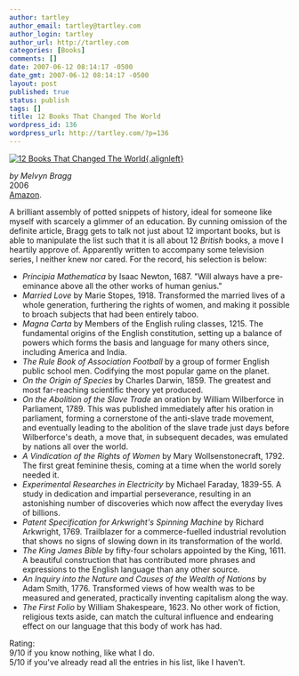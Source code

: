 ```yaml
---
author: tartley
author_email: tartley@tartley.com
author_login: tartley
author_url: http://tartley.com
categories: [Books]
comments: []
date: 2007-06-12 08:14:17 -0500
date_gmt: 2007-06-12 08:14:17 -0500
layout: post
published: true
status: publish
tags: []
title: 12 Books That Changed The World
wordpress_id: 136
wordpress_url: http://tartley.com/?p=136
---
```


<div class="floatleft">

[![12 Books That Changed The
World](http://tartley.com/wp-content/uploads/2007/06/12books-that-changed-the-world.jpg){.alignleft}](http://www.amazon.co.uk/12-Books-That-Changed-World/dp/0340839821 "12 Books That Changed The World")

</div>

*by Melvyn Bragg*\
2006\
[Amazon](http://www.amazon.co.uk/12-Books-That-Changed-World/dp/0340839821).

A brilliant assembly of potted snippets of history, ideal for someone
like myself with scarcely a glimmer of an education. By cunning omission
of the definite article, Bragg gets to talk not just about 12 important
books, but is able to manipulate the list such that it is all about 12
*British* books, a move I heartily approve of. Apparently written to
accompany some television series, I neither knew nor cared. For the
record, his selection is below:

<div style="clear: left;">

</div>

-   *Principia Mathematica* by Isaac Newton, 1687. "Will always have a
    pre-eminance above all the other works of human genius."
-   *Married Love* by Marie Stopes, 1918. Transformed the married lives
    of a whole generation, furthering the rights of women, and making it
    possible to broach subjects that had been entirely taboo.
-   *Magna Carta* by Members of the English ruling classes, 1215. The
    fundamental origins of the English constitution, setting up a
    balance of powers which forms the basis and language for many others
    since, including America and India.
-   *The Rule Book of Association Football* by a group of former English
    public school men. Codifying the most popular game on the planet.
-   *On the Origin of Species* by Charles Darwin, 1859. The greatest and
    most far-reaching scientific theory yet produced.
-   *On the Abolition of the Slave Trade* an oration by William
    Wilberforce in Parliament, 1789. This was published immediately
    after his oration in parliament, forming a cornerstone of the
    anti-slave trade movement, and eventually leading to the abolition
    of the slave trade just days before Wilberforce's death, a move
    that, in subsequent decades, was emulated by nations all over the
    world.
-   *A Vindication of the Rights of Women* by Mary
    Wollsenstonecraft, 1792. The first great feminine thesis, coming at
    a time when the world sorely needed it.
-   *Experimental Researches in Electricity* by Michael Faraday,
    1839-55. A study in dedication and impartial perseverance, resulting
    in an astonishing number of discoveries which now affect the
    everyday lives of billions.
-   *Patent Specification for Arkwright's Spinning Machine* by Richard
    Arkwright, 1769. Trailblazer for a commerce-fuelled industrial
    revolution that shows no signs of slowing down in its transformation
    of the world.
-   *The King James Bible* by fifty-four scholars appointed by the
    King, 1611. A beautiful construction that has contributed more
    phrases and expressions to the English language than any other
    source.
-   *An Inquiry into the Nature and Causes of the Wealth of Nations* by
    Adam Smith, 1776. Transformed views of how wealth was to be measured
    and generated, practically inventing capitalism along the way.
-   *The First Folio* by William Shakespeare, 1623. No other work of
    fiction, religious texts aside, can match the cultural influence and
    endearing effect on our language that this body of work has had.

Rating:\
9/10 if you know nothing, like what I do.\
5/10 if you've already read all the entries in his list, like I haven't.
